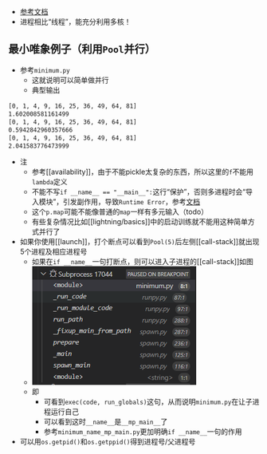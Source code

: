 - [参考文档](https://docs.python.org/zh-cn/3.9/library/multiprocessing.html)
- 进程相比“线程”，能充分利用多核！
## 最小唯象例子（利用`Pool`并行）
- 参考`minimum.py`
  - 这就说明可以简单做并行
  - 典型输出
```text
[0, 1, 4, 9, 16, 25, 36, 49, 64, 81]
1.602008581161499
[0, 1, 4, 9, 16, 25, 36, 49, 64, 81]
0.5942842960357666
[0, 1, 4, 9, 16, 25, 36, 49, 64, 81]
2.041583776473999
```
- 注
  - 参考[[availability]]，由于不能pickle太复杂的东西，所以这里的`f`不能用`lambda`定义
  - 不能不写`if __name__ == "__main__":`这行“保护”，否则多进程时会“导入模块”，引发副作用，导致`Runtime Error`，参考[文档](https://docs.python.org/3.9/library/multiprocessing.html#multiprocessing-programming)
  - 这个`p.map`可能不能像普通的`map`一样有多元输入（todo）
  - 有些复杂情况比如[[lightning/basics]]中的启动训练就不能用这种简单方式并行了
- 如果你使用[[launch]]，打个断点可以看到`Pool(5)`后左侧[[call-stack]]就出现5个进程及相应进程号
  - 如果在`if __name__`一句打断点，则可以进入子进程的[[call-stack]]如图
  - ![](subprocess-call-stack.png)
  - 即
    - 可看到`exec(code, run_globals)`这句，从而说明`minimum.py`在让子进程运行自己
    - 可以看到这时`__name__`是`__mp_main__`了
    - 参考`minimum_name_mp_main.py`更加明确`if __name__`一句的作用
- 可以用`os.getpid()`和`os.getppid()`得到进程号/父进程号